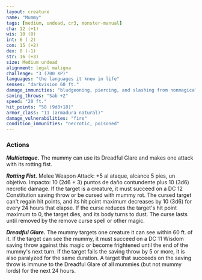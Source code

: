 ```yaml
---
layout: creature
name: "Mummy"
tags: [medium, undead, cr3, monster-manual]
cha: 12 (+1)
wis: 10 (0)
int: 6 (-2)
con: 15 (+2)
dex: 8 (-1)
str: 16 (+3)
size: Medium undead
alignment: legal maligna
challenge: "3 (700 XP)"
languages: "the languages it knew in life"
senses: "darkvision 60 ft."
damage_immunities: "bludgeoning, piercing, and slashing from nonmagical weapons"
saving_throws: "Sab +2"
speed: "20 ft."
hit_points: "58 (9d8+18)"
armor_class: "11 (armadura natural)"
damage_vulnerabilities: "fire"
condition_immunities: "necrotic, poisoned"
---
```


### Actions

***Multiataque.*** The mummy can use its Dreadful Glare and makes one attack with its rotting fist.

***Rotting Fist.*** Melee Weapon Attack: +5 al ataque, alcance 5 pies, un objetivo. Impacto: 10 (2d6 + 3) puntos de daño contundente plus 10 (3d6) necrotic damage. If the target is a creature, it must succeed on a DC 12 Constitution saving throw or be cursed with mummy rot. The cursed target can't regain hit points, and its hit point maximum decreases by 10 (3d6) for every 24 hours that elapse. If the curse reduces the target's hit point maximum to 0, the target dies, and its body turns to dust. The curse lasts until removed by the remove curse spell or other magic.

***Dreadful Glare.*** The mummy targets one creature it can see within 60 ft. of it. If the target can see the mummy, it must succeed on a DC 11 Wisdom saving throw against this magic or become frightened until the end of the mummy's next turn. If the target fails the saving throw by 5 or more, it is also paralyzed for the same duration. A target that succeeds on the saving throw is immune to the Dreadful Glare of all mummies (but not mummy lords) for the next 24 hours.